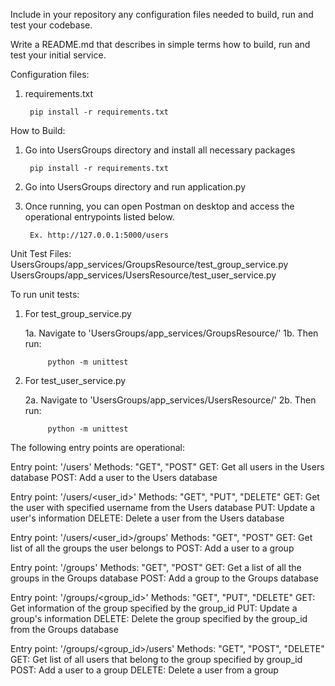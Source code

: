 Include in your repository any configuration files needed to build, run and test your codebase.

Write a README.md that describes in simple terms how to build, run and test your initial service. 


Configuration files:

1. requirements.txt
    
        pip install -r requirements.txt

How to Build:

1. Go into UsersGroups directory and install all necessary packages

        pip install -r requirements.txt

2. Go into UsersGroups directory and run application.py
3. Once running, you can open Postman on desktop and access the operational entrypoints listed below.
    
        Ex. http://127.0.0.1:5000/users


Unit Test Files:
    UsersGroups/app_services/GroupsResource/test_group_service.py
    UsersGroups/app_services/UsersResource/test_user_service.py
    
To run unit tests:

1. For test_group_service.py
     
     1a. Navigate to 'UsersGroups/app_services/GroupsResource/'
     1b. Then run:
            
            python -m unittest
  
2. For test_user_service.py
     
     2a. Navigate to 'UsersGroups/app_services/UsersResource/'
     2b. Then run:
            
            python -m unittest
  


The following entry points are operational:

Entry point: '/users'
Methods: "GET", "POST"
    GET: Get all users in the Users database
    POST: Add a user to the Users database



Entry point: '/users/<user_id>'
Methods: "GET", "PUT", "DELETE"
    GET: Get the user with specified username from the Users database
    PUT: Update a user's information
    DELETE: Delete a user from the Users database



Entry point: '/users/<user_id>/groups'
Methods: "GET", "POST"
    GET: Get list of all the groups the user belongs to
    POST: Add a user to a group



Entry point: '/groups'
Methods: "GET", "POST"
    GET: Get a list of all the groups in the Groups database
    POST: Add a group to the Groups database



Entry point: '/groups/<group_id>'
Methods: "GET", "PUT", "DELETE"
    GET: Get information of the group specified by the group_id
    PUT: Update a group's information
    DELETE: Delete the group specified by the group_id from
            the Groups database



Entry point: '/groups/<group_id>/users'
Methods: "GET", "POST", "DELETE"
    GET: Get list of all users that belong to the group specified by group_id
    POST: Add a user to a group
    DELETE: Delete a user from a group

